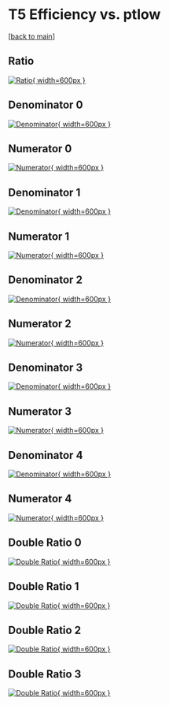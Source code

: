 # T5 Efficiency vs. ptlow

[[back to main](./)]



## Ratio

[![Ratio](../mtv/var/T5_base_321_0_eff_ptlow.png){ width=600px }](../mtv/var/T5_base_321_0_eff_ptlow.pdf)

## Denominator 0

[![Denominator](../mtv/den/T5_base_321_0_eff_ptlow_den0.png){ width=600px }](../mtv/den/T5_base_321_0_eff_ptlow_den0.pdf)

## Numerator 0

[![Numerator](../mtv/num/T5_base_321_0_eff_ptlow_num0.png){ width=600px }](../mtv/num/T5_base_321_0_eff_ptlow_num0.pdf)

## Denominator 1

[![Denominator](../mtv/den/T5_base_321_0_eff_ptlow_den1.png){ width=600px }](../mtv/den/T5_base_321_0_eff_ptlow_den1.pdf)

## Numerator 1

[![Numerator](../mtv/num/T5_base_321_0_eff_ptlow_num1.png){ width=600px }](../mtv/num/T5_base_321_0_eff_ptlow_num1.pdf)

## Denominator 2

[![Denominator](../mtv/den/T5_base_321_0_eff_ptlow_den2.png){ width=600px }](../mtv/den/T5_base_321_0_eff_ptlow_den2.pdf)

## Numerator 2

[![Numerator](../mtv/num/T5_base_321_0_eff_ptlow_num2.png){ width=600px }](../mtv/num/T5_base_321_0_eff_ptlow_num2.pdf)

## Denominator 3

[![Denominator](../mtv/den/T5_base_321_0_eff_ptlow_den3.png){ width=600px }](../mtv/den/T5_base_321_0_eff_ptlow_den3.pdf)

## Numerator 3

[![Numerator](../mtv/num/T5_base_321_0_eff_ptlow_num3.png){ width=600px }](../mtv/num/T5_base_321_0_eff_ptlow_num3.pdf)

## Denominator 4

[![Denominator](../mtv/den/T5_base_321_0_eff_ptlow_den4.png){ width=600px }](../mtv/den/T5_base_321_0_eff_ptlow_den4.pdf)

## Numerator 4

[![Numerator](../mtv/num/T5_base_321_0_eff_ptlow_num4.png){ width=600px }](../mtv/num/T5_base_321_0_eff_ptlow_num4.pdf)

## Double Ratio 0

[![Double Ratio](../mtv/ratio/T5_base_321_0_eff_ptlow_ratio0.png){ width=600px }](../mtv/ratio/T5_base_321_0_eff_ptlow_ratio0.pdf)

## Double Ratio 1

[![Double Ratio](../mtv/ratio/T5_base_321_0_eff_ptlow_ratio1.png){ width=600px }](../mtv/ratio/T5_base_321_0_eff_ptlow_ratio1.pdf)

## Double Ratio 2

[![Double Ratio](../mtv/ratio/T5_base_321_0_eff_ptlow_ratio2.png){ width=600px }](../mtv/ratio/T5_base_321_0_eff_ptlow_ratio2.pdf)

## Double Ratio 3

[![Double Ratio](../mtv/ratio/T5_base_321_0_eff_ptlow_ratio3.png){ width=600px }](../mtv/ratio/T5_base_321_0_eff_ptlow_ratio3.pdf)

